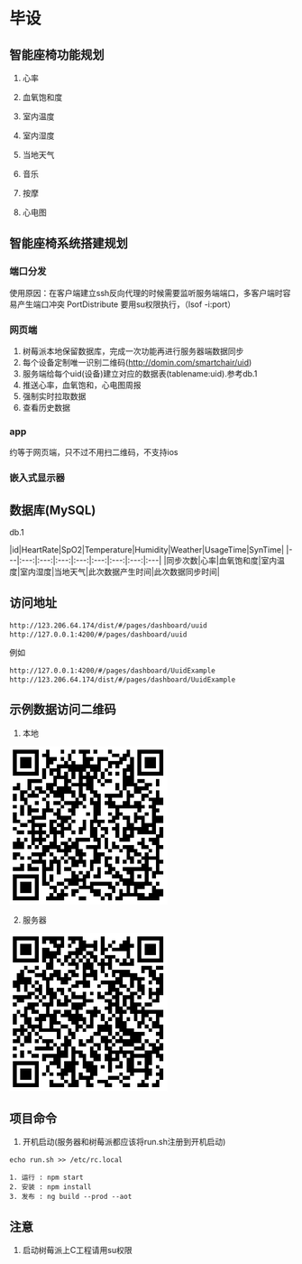 # 毕设
## 智能座椅功能规划
1. 心率
2. 血氧饱和度
3. 室内温度
4. 室内湿度
5. 当地天气
6. 音乐

7. 按摩
8. 心电图

## 智能座椅系统搭建规划

### 端口分发

使用原因：在客户端建立ssh反向代理的时候需要监听服务端端口，多客户端时容易产生端口冲突
PortDistribute 要用su权限执行，（lsof -i:port）

### 网页端
1. 树莓派本地保留数据库，完成一次功能再进行服务器端数据同步
2. 每个设备定制唯一识别二维码(http://domin.com/smartchair/uid)
3. 服务端给每个uid(设备)建立对应的数据表(tablename:uid).参考db.1
4. 推送心率，血氧饱和，心电图周报
5. 强制实时拉取数据
6. 查看历史数据

### app

约等于网页端，只不过不用扫二维码，不支持ios

### 嵌入式显示器

## 数据库(MySQL)
db.1


  |id|HeartRate|SpO2|Temperature|Humidity|Weather|UsageTime|SynTime|
  |---|:---:|:---:|:---:|:---:|:---:|:---:|:---:|:---|
  |同步次数|心率|血氧饱和度|室内温度|室内湿度|当地天气|此次数据产生时间|此次数据同步时间|

## 访问地址
```
http://123.206.64.174/dist/#/pages/dashboard/uuid
http://127.0.0.1:4200/#/pages/dashboard/uuid

```
例如
```
http://127.0.0.1:4200/#/pages/dashboard/UuidExample
http://123.206.64.174/dist/#/pages/dashboard/UuidExample
```
## 示例数据访问二维码
1. 本地

  ![示例](server/admin/config/QRcode.png)

2. 服务器

  ![服务器](server/admin/config/serverQrcode.png)


## 项目命令
1. 开机启动(服务器和树莓派都应该将run.sh注册到开机启动)
```
echo run.sh >> /etc/rc.local
```


```
1. 运行 : npm start
2. 安装 : npm install
3. 发布 : ng build --prod --aot
```

## 注意
1. 启动树莓派上C工程请用su权限
